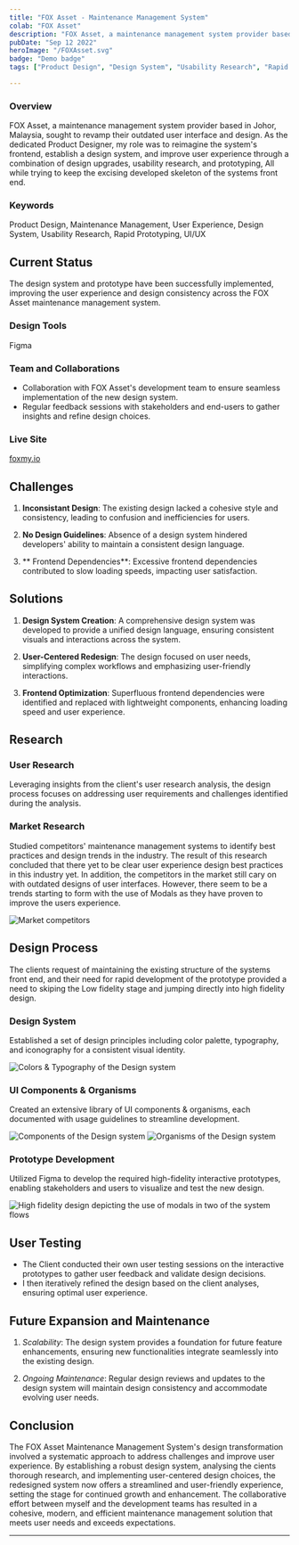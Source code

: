 ```yaml
---
title: "FOX Asset - Maintenance Management System"
colab: "FOX Asset"
description: "FOX Asset, a maintenance management system provider based in Johor, Malaysia, sought to revamp their outdated user interface and design."
pubDate: "Sep 12 2022"
heroImage: "/FOXAsset.svg"
badge: "Demo badge"
tags: ["Product Design", "Design System", "Usability Research", "Rapid Prototyping", "UI/UX"]

---
```


### Overview

FOX Asset, a maintenance management system provider based in Johor, Malaysia, sought to revamp their outdated user interface and design. As the dedicated Product Designer, my role was to reimagine the system's frontend, establish a design system, and improve user experience through a combination of design upgrades, usability research, and prototyping, All while trying to keep the excising developed skeleton of the systems front end.

### Keywords

Product Design, Maintenance Management, User Experience, Design System, Usability Research, Rapid Prototyping, UI/UX



## Current Status

The design system and prototype have been successfully implemented, improving the user experience and design consistency across the FOX Asset maintenance management system.

### Design Tools

Figma


### Team and Collaborations

- Collaboration with FOX Asset's development team to ensure seamless implementation of the new design system.
- Regular feedback sessions with stakeholders and end-users to gather insights and refine design choices.

### Live Site

[foxmy.io](foxmy.io/)

## Challenges

1. **Inconsistant Design**: The existing design lacked a cohesive style and consistency, leading to confusion and inefficiencies for users.

2. **No Design Guidelines**: Absence of a design system hindered developers' ability to maintain a consistent design language.

3. ** Frontend Dependencies**: Excessive frontend dependencies contributed to slow loading speeds, impacting user satisfaction.


## Solutions

1. **Design System Creation**: A comprehensive design system was developed to provide a unified design language, ensuring consistent visuals and interactions across the system.

2. **User-Centered Redesign**: The design focused on user needs, simplifying complex workflows and emphasizing user-friendly interactions.

3. **Frontend Optimization**: Superfluous frontend dependencies were identified and replaced with lightweight components, enhancing loading speed and user experience.


## Research

### User Research

Leveraging insights from the client's user research analysis, the design process focuses on addressing user requirements and challenges identified during the analysis.

<!-- ![User Persona of targeted audience member](/post1/post1a.png) -->

### Market Research

Studied competitors' maintenance management systems to identify best practices and design trends in the industry. The result of this research concluded that there yet to be clear user experience design best practices in this industry yet. In addition, the competitors in the market still cary on with outdated designs of user interfaces. However, there seem to be a trends starting to form with the use of Modals as they have proven to improve the users experience.

![Market competitors](/FOX/Competitors.png)

## Design Process

The clients request of maintaining the existing structure of the systems front end, and their need for rapid development of the prototype provided a need to skiping the Low fidelity stage and jumping directly into high fidelity design.


### Design System

Established a set of design principles including color palette, typography, and iconography for a consistent visual identity.

![Colors & Typography of the Design system](/FOX/BaseDesignSystem.png)


### UI Components & Organisms

Created an extensive library of UI components & organisms, each documented with usage guidelines to streamline development.

![Components of the Design system](/FOX/Components.png)
![Organisms of the Design system](/FOX/Organisms.png)


### Prototype Development

Utilized Figma to develop the required high-fidelity interactive prototypes, enabling stakeholders and users to visualize and test the new design.

![High fidelity design depicting the use of modals in two of the system flows](/FOX/HighFidelity1.png)

## User Testing

- The Client conducted their own user testing sessions on the interactive prototypes to gather user feedback and validate design decisions.
- I then iteratively refined the design based on the client analyses, ensuring optimal user experience.

## Future Expansion and Maintenance

1. *Scalability*: The design system provides a foundation for future feature enhancements, ensuring new functionalities integrate seamlessly into the existing design.

2. *Ongoing Maintenance*: Regular design reviews and updates to the design system will maintain design consistency and accommodate evolving user needs.

## Conclusion

The FOX Asset Maintenance Management System's design transformation involved a systematic approach to address challenges and improve user experience. By establishing a robust design system, analysing the cients thorough research, and implementing user-centered design choices, the redesigned system now offers a streamlined and user-friendly experience, setting the stage for continued growth and enhancement. The collaborative effort between myself and the development teams has resulted in a cohesive, modern, and efficient maintenance management solution that meets user needs and exceeds expectations.

<!-- ![Colors & Typography of the Design system](/post1/Colours.png) -->

---

